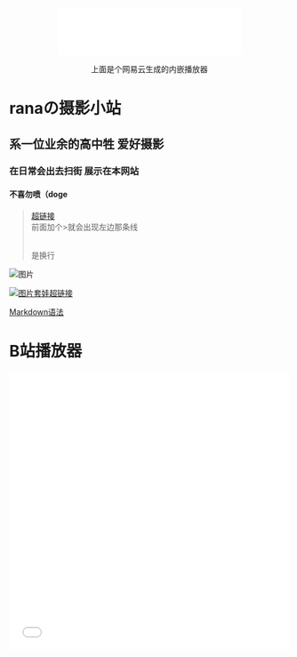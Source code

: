 <h3 id="jinrishici-sentence"></h3>
<script src="https://sdk.jinrishici.com/v2/browser/jinrishici.js" charset="utf-8"></script>

<div align="center">
	<iframe frameborder="no" border="0" marginwidth="0" marginheight="0" width=330 height=86 src="//music.163.com/outchain/player?type=2&id=18495436&auto=1&height=66"></iframe>
	<p>上面是个网易云生成的内嵌播放器</p>
</div>

# ranaの摄影小站

## 系一位业余的高中牲 爱好摄影

### 在日常会出去扫街 展示在本网站

#### 不喜勿喷（doge

>[超链接](https://fuibafuyu.net "描述")<br>
>前面加个>就会出现左边那条线<br>
> <p><br>是换行</p>

![图片](https://img1.imgtp.com/2023/07/08/k66CpmGR.jpg "描述")

[![图片套娃超链接](https://img1.imgtp.com/2023/07/08/k66CpmGR.jpg "描述")](https://fuibafuyu.net)

[Markdown语法](https://markdown.com.cn/basic-syntax)

# B站播放器

<div align="center">
	<iframe src="//player.bilibili.com/player.html?aid=80433022&bvid=BV1GJ411x7h7&cid=137649199&page=1&high_quality=1" allowfullscreen="allowfullscreen" width="100%" height="500" scrolling="no" frameborder="0" sandbox="allow-top-navigation allow-same-origin allow-forms allow-scripts"></iframe>
</div>
